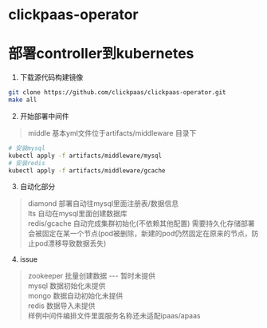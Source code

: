 # clickpaas-operator

# 部署controller到kubernetes
1. 下载源代码构建镜像
```bash
git clone https://github.com/clickpaas/clickpaas-operator.git
make all
```


2. 开始部署中间件
> middle 基本yml文件位于artifacts/middleware 目录下
```bash
# 安装mysql
kubectl apply -f artifacts/middleware/mysql
# 安装redis
kubectl apply -f artifacts/middleware/gcache
```


3. 自动化部分
> diamond 部署自动往mysql里面注册表/数据信息 <br>
> lts 自动在mysql里面创建数据库 <br>
> redis/gcache 自动完成集群初始化(不依赖其他配置)
> 需要持久化存储部署会被固定在某一个节点(pod被删除，新建的pod仍然固定在原来的节点，防止pod漂移导致数据丢失)

4. issue
> zookeeper 批量创建数据  --- 暂时未提供 <br>
> mysql 数据初始化未提供 <br>
> mongo 数据自动初始化未提供 <br>
> redis 数据导入未提供 <br>
> 样例中间件编排文件里面服务名称还未适配ipaas/apaas